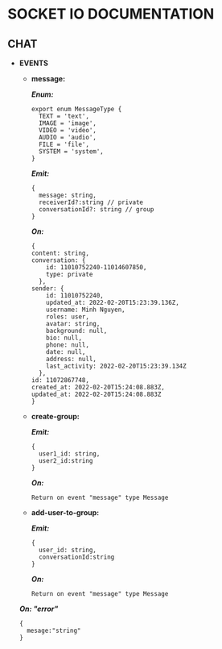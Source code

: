 # SOCKET IO DOCUMENTATION

## CHAT

- **EVENTS**

  - **message:**

    **_Enum:_**

    ```
    export enum MessageType {
      TEXT = 'text',
      IMAGE = 'image',
      VIDEO = 'video',
      AUDIO = 'audio',
      FILE = 'file',
      SYSTEM = 'system',
    }
    ```

    **_Emit:_**

    ```
    {
      message: string,
      receiverId?:string // private
      conversationId?: string // group
    }
    ```

    **_On:_**

    ```
    {
    content: string,
    conversation: {
        id: 11010752240-11014607850,
        type: private
      },
    sender: {
        id: 11010752240,
        updated_at: 2022-02-20T15:23:39.136Z,
        username: Minh Nguyen,
        roles: user,
        avatar: string,
        background: null,
        bio: null,
        phone: null,
        date: null,
        address: null,
        last_activity: 2022-02-20T15:23:39.134Z
      },
    id: 11072867748,
    created_at: 2022-02-20T15:24:08.883Z,
    updated_at: 2022-02-20T15:24:08.883Z
    }
    ```

  - **create-group:**

    **_Emit:_**

    ```
    {
      user1_id: string,
      user2_id:string
    }
    ```

    **_On:_**

    ```
    Return on event "message" type Message
    ```

  - **add-user-to-group:**

    **_Emit:_**

    ```
    {
      user_id: string,
      conversationId:string
    }
    ```

    **_On:_**

    ```
    Return on event "message" type Message
    ```

  **_On: "error"_**

  ```
  {
    mesage:"string"
  }
  ```
